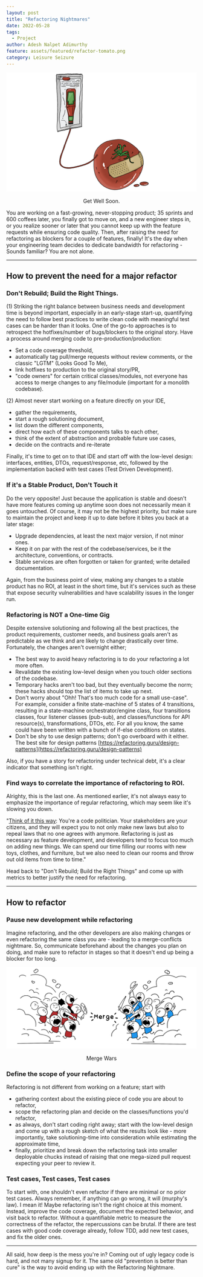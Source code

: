 ```yaml
---
layout: post
title: "Refactoring Nightmares"
date: 2022-05-28
tags:
  - Project
author: Adesh Nalpet Adimurthy
feature: assets/featured/refactor-tomato.png
category: Leisure Seizure
---
```


<img class="center-image" src="./assets/featured/refactor-tomato.png" /> 
<p style="text-align: center;">Get Well Soon. </p>

You are working on a fast-growing, never-stopping product; 35 sprints and 600 coffees later, you finally got to move on, and a new engineer steps in, or you realize sooner or later that you cannot keep up with the feature requests while ensuring code quality. Then, after raising the need for refactoring as blockers for a couple of features, finally! It's the day when your engineering team decides to dedicate bandwidth for refactoring - Sounds familiar? You are not alone.

<hr class="hr">

## How to prevent the need for a major refactor

### Don't Rebuild; Build the Right Things.
(1) Striking the right balance between business needs and development time is beyond important, especially in an early-stage start-up, quantifying the need to follow best practices to write clean code with meaningful test cases can be harder than it looks. One of the go-to approaches is to retrospect the hotfixes/number of bugs/blockers to the original story. Have a process around merging code to pre-production/production:

- Set a code coverage threshold, 
- automatically tag pull/merge requests without review comments, or the classic "LGTM" (Looks Good To Me), 
- link hotfixes to production to the original story/PR,
- "code owners" for certain critical classes/modules, not everyone has access to merge changes to any file/module (important for a monolith codebase).

(2) Almost never start working on a feature directly on your IDE, 
- gather the requirements,
- start a rough solutioning document, 
- list down the different components, 
- direct how each of these components talks to each other, 
- think of the extent of abstraction and probable future use cases, 
- decide on the contracts and re-iterate 

Finally, it's time to get on to that IDE and start off with the low-level design: interfaces, entities, DTOs, request/response, etc, followed by the implementation backed with test cases (Test Driven Development).

### If it's a Stable Product, Don't Touch it
Do the very opposite! Just because the application is stable and doesn't have more features coming up anytime soon does not necessarily mean it goes untouched. Of course, it may not be the highest priority, but make sure to maintain the project and keep it up to date before it bites you back at a later stage:

- Upgrade dependencies, at least the next major version, if not minor ones.
- Keep it on par with the rest of the codebase/services, be it the architecture, conventions, or contracts.
- Stable services are often forgotten or taken for granted; write detailed documentation.

Again, from the business point of view, making any changes to a stable product has no ROI, at least in the short time, but it's services such as these that expose security vulnerabilities and have scalability issues in the longer run.

### Refactoring is NOT a One-time Gig
Despite extensive solutioning and following all the best practices, the product requirements, customer needs, and business goals aren't as predictable as we think and are likely to change drastically over time. Fortunately, the changes aren't overnight either; 

- The best way to avoid heavy refactoring is to do your refactoring a lot more often.
- Revalidate the existing low-level design when you touch older sections of the codebase. 
- Temporary hacks aren't too bad, but they eventually become the norm; these hacks should top the list of items to take up next.
- Don't worry about "Ohh! That's too much code for a small use-case". For example, consider a finite state-machine of 5 states of 4 transitions, resulting in a state-machine orchestrator/engine class, four transitions classes, four listener classes (pub-sub), and classes/functions for API resource(s), transformations, DTOs, etc. For all you know, the same could have been written with a bunch of if-else conditions on states.
- Don't be shy to use design patterns; don't go overboard with it either. The best site for design patterns [https://refactoring.guru/design-patterns](https://refactoring.guru/design-patterns)

Also, if you have a story for refactoring under technical debt, it's a clear indicator that something isn't right.

### Find ways to correlate the importance of refactoring to ROI.
Alrighty, this is the last one. As mentioned earlier, it's not always easy to emphasize the importance of regular refactoring, which may seem like it's slowing you down.

"[Think of it this way](https://www.linkedin.com/pulse/refactoring-nightmares-nicholas-iannone/): You're a code politician. Your stakeholders are your citizens, and they will expect you to not only make new laws but also to repeal laws that no one agrees with anymore. Refactoring is just as necessary as feature development, and developers tend to focus too much on adding new things. We can spend our time filling our rooms with new toys, clothes, and furniture, but we also need to clean our rooms and throw out old items from time to time."

Head back to "Don't Rebuild; Build the Right Things" and come up with metrics to better justify the need for refactoring.

<hr class="hr">

## How to refactor

### Pause new development while refactoring
Imagine refactoring, and the other developers are also making changes or even refactoring the same class you are - leading to a merge-conflicts nightmare. So, communicate beforehand about the changes you plan on doing, and make sure to refactor in stages so that it doesn't end up being a blocker for too long.

<img class="center-image" src="./assets/posts/merge-conflicts.png" /> 
<p style="text-align: center;">Merge Wars </p>

### Define the scope of your refactoring
Refactoring is not different from working on a feature; start with
- gathering context about the existing piece of code you are about to refactor,
- scope the refactoring plan and decide on the classes/functions you'd refactor,
- as always, don't start coding right away; start with the low-level design and come up with a rough sketch of what the results look like - more importantly, take solutioning-time into consideration while estimating the approximate time,
- finally, prioritize and break down the refactoring task into smaller deployable chucks instead of raising that one mega-sized pull request expecting your peer to review it.

### Test cases, Test cases, Test cases
To start with, one shouldn't even refactor if there are minimal or no prior test cases. Always remember, if anything can go wrong, it will (murphy's law). I mean it! Maybe refactoring isn't the right choice at this moment. Instead, improve the code coverage, document the expected behavior, and visit back to refactor. Without a quantifiable metric to measure the correctness of the refactor, the repercussions can be brutal. If there are test cases with good code coverage already, follow TDD, add new test cases, and fix the older ones.

<hr class="hr">

All said, how deep is the mess you're in? Coming out of ugly legacy code is hard, and not many signup for it. The same old "prevention is better than cure" is the way to avoid ending up with the Refactoring Nightmare.

